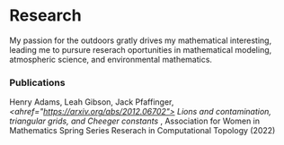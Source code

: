 # Research

My passion for the outdoors gratly drives my mathematical interesting, leading me to pursure reserach oportunities in mathematical modeling, atmospheric science, and environmental mathematics. 

### Publications

Henry Adams, Leah Gibson, Jack Pfaffinger, <i><ahref="https://arxiv.org/abs/2012.06702"> Lions and contamination, triangular grids, and Cheeger constants </a></i>, Association for Women in Mathematics Spring Series Reserach in Computational Topology (2022)




